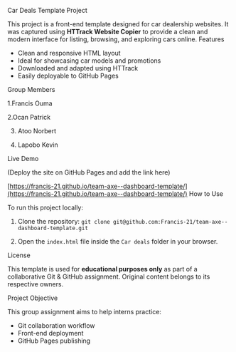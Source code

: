 Car Deals Template Project

This project is a front-end template designed for car dealership websites. It was captured using **HTTrack Website Copier** to provide a clean and modern interface for listing, browsing, and exploring cars online.
Features

* Clean and responsive HTML layout
* Ideal for showcasing car models and promotions
* Downloaded and adapted using HTTrack
* Easily deployable to GitHub Pages

Group Members

1.Francis Ouma

2.Ocan Patrick

3. Atoo Norbert
   
4. Lapobo Kevin

Live Demo

(Deploy the site on GitHub Pages and add the link here)

[https://francis-21.github.io/team-axe--dashboard-template/](https://francis-21.github.io/team-axe--dashboard-template/)
How to Use

To run this project locally:

1. Clone the repository:
   `git clone git@github.com:Francis-21/team-axe--dashboard-template.git`

2. Open the `index.html` file inside the `Car deals` folder in your browser.

License

This template is used for **educational purposes only** as part of a collaborative Git & GitHub assignment. Original content belongs to its respective owners.

Project Objective

This group assignment aims to help interns practice:

* Git collaboration workflow
* Front-end deployment
* GitHub Pages publishing


